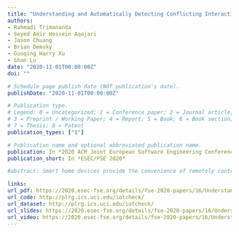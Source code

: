 ```yaml
---
title: "Understanding and Automatically Detecting Conflicting Interactions between Smart Home IoT Applications"
authors:
- Rahmadi Trimananda
- Seyed Amir Hossein Aqajari
- Jason Chuang
- Brian Demsky
- Guoqing Harry Xu
- Shan Lu
date: "2020-11-01T00:00:00Z"
doi: ""

# Schedule page publish date (NOT publication's date).
publishDate: "2020-11-01T00:00:00Z"

# Publication type.
# Legend: 0 = Uncategorized; 1 = Conference paper; 2 = Journal article;
# 3 = Preprint / Working Paper; 4 = Report; 5 = Book; 6 = Book section;
# 7 = Thesis; 8 = Patent
publication_types: ["1"]

# Publication name and optional abbreviated publication name.
publication: In *2020 ACM Joint European Software Engineering Conference and Symposium on the Foundations of Software Engineering*
publication_short: In *ESEC/FSE 2020*

#abstract: Smart home devices provide the convenience of remotely controlling and automating home appliances. The most advanced smart home environments allow developers to write apps to make smart home devices work together to accomplish tasks, e.g., home security and energy conservation. A smart home app typically implements narrow functionality and thus to fully implement desired functionality homeowners may need to install multiple apps. These different apps can conflict with each other and these conflicts can result in undesired actions such as locking the door during a fire. In this paper, we study conflicts between apps on Samsung SmartThings, the most popular platform for developing and deploying smart home IoT devices. By collecting and studying 198 official and 69 third-party apps, we found significant app conflicts in 3 categories: (1) close to 60% of app pairs that access the same device, (2) more than 90% of app pairs with physical interactions, and (3) around 11% of app pairs that access the same global variable. Our results suggest that the problem of conflicts between smart home apps is serious and can create potential safety risks. We then developed a conflict detection tool that uses model checking to automatically detect up to 96% of the conflicts.

links:
url_pdf: https://2020.esec-fse.org/details/fse-2020-papers/16/Understanding-and-Automatically-Detecting-Conflicting-Interactions-between-Smart-Home
url_code: http://plrg.ics.uci.edu/iotcheck/
url_dataset: http://plrg.ics.uci.edu/iotcheck/
url_slides: https://2020.esec-fse.org/details/fse-2020-papers/16/Understanding-and-Automatically-Detecting-Conflicting-Interactions-between-Smart-Home
url_video: https://2020.esec-fse.org/details/fse-2020-papers/16/Understanding-and-Automatically-Detecting-Conflicting-Interactions-between-Smart-Home
---
```

